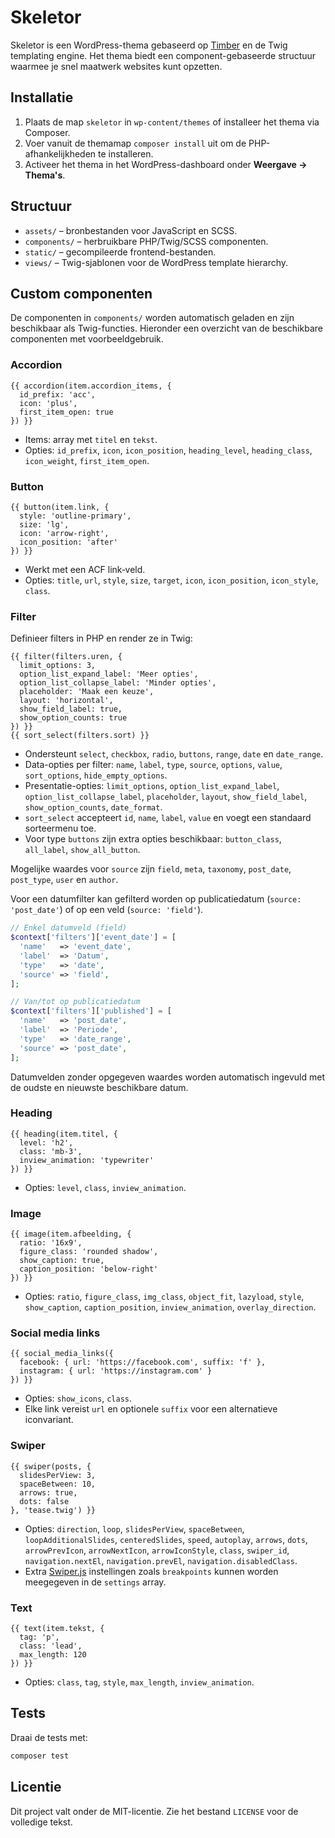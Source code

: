 # Skeletor

Skeletor is een WordPress-thema gebaseerd op [Timber](https://timber.github.io/) en de Twig templating engine. Het thema biedt een component-gebaseerde structuur waarmee je snel maatwerk websites kunt opzetten.

## Installatie

1. Plaats de map `skeletor` in `wp-content/themes` of installeer het thema via Composer.
2. Voer vanuit de themamap `composer install` uit om de PHP-afhankelijkheden te installeren.
3. Activeer het thema in het WordPress-dashboard onder **Weergave → Thema's**.

## Structuur

- `assets/` – bronbestanden voor JavaScript en SCSS.
- `components/` – herbruikbare PHP/Twig/SCSS componenten.
- `static/` – gecompileerde frontend-bestanden.
- `views/` – Twig-sjablonen voor de WordPress template hierarchy.

## Custom componenten
De componenten in `components/` worden automatisch geladen en zijn beschikbaar als Twig-functies. Hieronder een overzicht van de beschikbare componenten met voorbeeldgebruik.

### Accordion
```twig
{{ accordion(item.accordion_items, {
  id_prefix: 'acc',
  icon: 'plus',
  first_item_open: true
}) }}
```
- Items: array met `titel` en `tekst`.
- Opties: `id_prefix`, `icon`, `icon_position`, `heading_level`, `heading_class`, `icon_weight`, `first_item_open`.

### Button
```twig
{{ button(item.link, {
  style: 'outline-primary',
  size: 'lg',
  icon: 'arrow-right',
  icon_position: 'after'
}) }}
```
- Werkt met een ACF link‑veld.
- Opties: `title`, `url`, `style`, `size`, `target`, `icon`, `icon_position`, `icon_style`, `class`.

### Filter
Definieer filters in PHP en render ze in Twig:
```twig
{{ filter(filters.uren, {
  limit_options: 3,
  option_list_expand_label: 'Meer opties',
  option_list_collapse_label: 'Minder opties',
  placeholder: 'Maak een keuze',
  layout: 'horizontal',
  show_field_label: true,
  show_option_counts: true
}) }}
{{ sort_select(filters.sort) }}
```
- Ondersteunt `select`, `checkbox`, `radio`, `buttons`, `range`, `date` en `date_range`.
- Data-opties per filter: `name`, `label`, `type`, `source`, `options`, `value`, `sort_options`, `hide_empty_options`.
- Presentatie-opties: `limit_options`, `option_list_expand_label`, `option_list_collapse_label`, `placeholder`, `layout`, `show_field_label`, `show_option_counts`, `date_format`.
- `sort_select` accepteert `id`, `name`, `label`, `value` en voegt een standaard sorteermenu toe.
- Voor type `buttons` zijn extra opties beschikbaar: `button_class`, `all_label`, `show_all_button`.

Mogelijke waardes voor `source` zijn `field`, `meta`, `taxonomy`, `post_date`, `post_type`, `user` en `author`.

Voor een datumfilter kan gefilterd worden op publicatiedatum (`source: 'post_date'`) of op een veld (`source: 'field'`).

```php
// Enkel datumveld (field)
$context['filters']['event_date'] = [
  'name'   => 'event_date',
  'label'  => 'Datum',
  'type'   => 'date',
  'source' => 'field',
];

// Van/tot op publicatiedatum
$context['filters']['published'] = [
  'name'   => 'post_date',
  'label'  => 'Periode',
  'type'   => 'date_range',
  'source' => 'post_date',
];
```

Datumvelden zonder opgegeven waardes worden automatisch ingevuld met de oudste en nieuwste beschikbare datum.

### Heading
```twig
{{ heading(item.titel, {
  level: 'h2',
  class: 'mb-3',
  inview_animation: 'typewriter'
}) }}
```
- Opties: `level`, `class`, `inview_animation`.

### Image
```twig
{{ image(item.afbeelding, {
  ratio: '16x9',
  figure_class: 'rounded shadow',
  show_caption: true,
  caption_position: 'below-right'
}) }}
```
- Opties: `ratio`, `figure_class`, `img_class`, `object_fit`, `lazyload`, `style`, `show_caption`, `caption_position`, `inview_animation`, `overlay_direction`.

### Social media links
```twig
{{ social_media_links({
  facebook: { url: 'https://facebook.com', suffix: 'f' },
  instagram: { url: 'https://instagram.com' }
}) }}
```
- Opties: `show_icons`, `class`.
- Elke link vereist `url` en optionele `suffix` voor een alternatieve iconvariant.

### Swiper
```twig
{{ swiper(posts, {
  slidesPerView: 3,
  spaceBetween: 10,
  arrows: true,
  dots: false
}, 'tease.twig') }}
```
- Opties: `direction`, `loop`, `slidesPerView`, `spaceBetween`, `loopAdditionalSlides`, `centeredSlides`, `speed`, `autoplay`, `arrows`, `dots`, `arrowPrevIcon`, `arrowNextIcon`, `arrowIconStyle`, `class`, `swiper_id`, `navigation.nextEl`, `navigation.prevEl`, `navigation.disabledClass`.
- Extra [Swiper.js](https://swiperjs.com/swiper-api) instellingen zoals `breakpoints` kunnen worden meegegeven in de `settings` array.

### Text
```twig
{{ text(item.tekst, {
  tag: 'p',
  class: 'lead',
  max_length: 120
}) }}
```
- Opties: `class`, `tag`, `style`, `max_length`, `inview_animation`.

## Tests
Draai de tests met:

```bash
composer test
```

## Licentie
Dit project valt onder de MIT-licentie. Zie het bestand `LICENSE` voor de volledige tekst.
